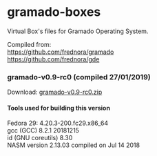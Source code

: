 # gramado-boxes
Virtual Box's files for Gramado Operating System.

Compiled from: <br />
https://github.com/frednora/gramado <br />
https://github.com/frednora/gde

### gramado-v0.9-rc0 (compiled 27/01/2019)
Download: [gramado-v0.9-rc0.zip](https://github.com/VictorLopes/gramado-boxes/blob/master/gramado-v0.9-rc0.zip)
#### Tools used for building this version
Fedora 29: 4.20.3-200.fc29.x86_64<br />
gcc (GCC) 8.2.1 20181215<br />
id (GNU coreutils) 8.30<br />
NASM version 2.13.03 compiled on Jul 14 2018<br />

